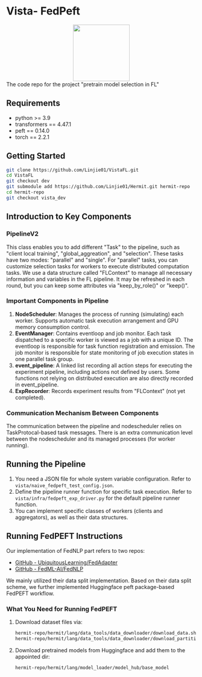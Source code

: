 
# Vista- FedPeft



<div style="text-align: center;">
    <img src="docs/vista_logo1.png" width="150" >
</div>
The code repo for the project "pretrain model selection in FL"

## Requirements
- python >= 3.9
- transformers == 4.47.1
- peft == 0.14.0
- torch == 2.2.1

## Getting Started

```bash
git clone https://github.com/Linjie01/VistaFL.git
cd VistaFL
git checkout dev
git submodule add https://github.com/Linjie01/Hermit.git hermit-repo
cd hermit-repo
git checkout vista_dev
```

## Introduction to Key Components
### PipelineV2
This class enables you to add different "Task" to the pipeline, such as "client local training", "global_aggreation", and "selection". These tasks have two modes: "parallel" and "single". For "parallel" tasks, you can customize selection tasks for workers to execute distributed computation tasks. We use a data structure called "FLContext" to manage all necessary information and variables in the FL pipeline. It may be refreshed in each round, but you can keep some attributes via "keep_by_role()" or "keep()".

### Important Components in Pipeline
1. **NodeScheduler**: Manages the process of running (simulating) each worker. Supports automatic task execution arrangement and GPU memory consumption control.
2. **EventManager**: Contains eventloop and job monitor. Each task dispatched to a specific worker is viewed as a job with a unique ID. The eventloop is responsible for task function registration and emission. The job monitor is responsible for state monitoring of job execution states in one parallel task group.
3. **event_pipeline**: A linked list recording all action steps for executing the experiment pipeline, including actions not defined by users. Some functions not relying on distributed execution are also directly recorded in event_pipeline.
4. **ExpRecorder**: Records experiment results from "FLContext" (not yet completed).

### Communication Mechanism Between Components
The communication between the pipeline and nodescheduler relies on TaskProtocal-based task messages. There is an extra communication level between the nodescheduler and its managed processes (for worker running).

## Running the Pipeline
1. You need a JSON file for whole system variable configuration. Refer to `vista/naive_fedpeft_test_config.json`.
2. Define the pipeline runner function for specific task execution. Refer to `vista/infra/fedpeft_exp_driver.py` for the default pipeline runner function.
3. You can implement specific classes of workers (clients and aggregators), as well as their data structures.

## Running FedPEFT Instructions
Our implementation of FedNLP part refers to two repos:
- [GitHub - UbiquitousLearning/FedAdapter](https://github.com/UbiquitousLearning/FedAdapter)
- [GitHub - FedML-AI/FedNLP](https://github.com/FedML-AI/FedNLP)

We mainly utilized their data split implementation. Based on their data split scheme, we further implemented Huggingface peft package-based FedPEFT workflow.

### What You Need for Running FedPEFT
1. Download dataset files via:
   ```bash
   hermit-repo/hermit/lang/data_tools/data_downloader/download_data.sh
   hermit-repo/hermit/lang/data_tools/data_downloader/download_partition.sh
   ```
2. Download pretrained models from Huggingface and add them to the appointed dir:
   ```bash
   hermit-repo/hermit/lang/model_loader/model_hub/base_model
   ```
